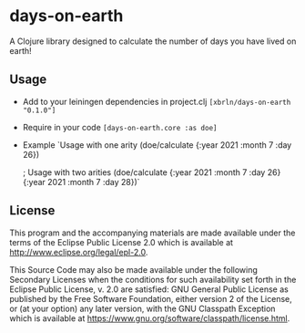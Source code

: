 # days-on-earth

A Clojure library designed to calculate the number of days you have lived on earth!

## Usage


- Add to your leiningen dependencies in project.clj
`[xbrln/days-on-earth "0.1.0"]`
- Require in your code `[days-on-earth.core :as doe]`
- Example
  `Usage with one arity
  (doe/calculate {:year 2021 :month 7 :day 26})

  ; Usage with two arities
  (doe/calculate {:year 2021 :month 7 :day 26}
             {:year 2021 :month 7 :day 28})`

## License

This program and the accompanying materials are made available under the
terms of the Eclipse Public License 2.0 which is available at
http://www.eclipse.org/legal/epl-2.0.

This Source Code may also be made available under the following Secondary
Licenses when the conditions for such availability set forth in the Eclipse
Public License, v. 2.0 are satisfied: GNU General Public License as published by
the Free Software Foundation, either version 2 of the License, or (at your
option) any later version, with the GNU Classpath Exception which is available
at https://www.gnu.org/software/classpath/license.html.

